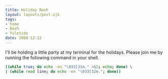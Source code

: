 ```yaml
---
title: Holiday Bash
layout: layouts/post.njk
tags:
- home
- Bash
- Yuletide
date: 2008-12-12
---
```


I'll be holding a little party at my terminal for the holidays.  Please join me by running the following command in your shell.

```sh
((while true; do echo -en "\033[31m." >&2; echo; done) \
| (while read line; do echo -en "\033[32m."; done))
```


